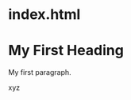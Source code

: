 # index.html <!DOCTYPE html>
<html>
<body>

<h1>My First Heading</h1>
<p>My first paragraph.</p>

</body>
</html>
xyz
